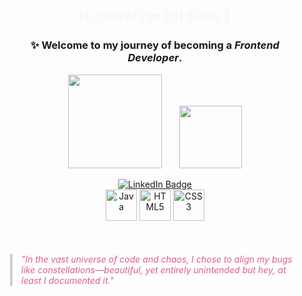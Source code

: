 <div style="padding: 20px; border-radius: 10px;">

<h2 align="center" style="color: #f8f8f2 ";> Hi, there! I'm Elif Sude 👋</h2> 
<h3 align="center">✨ Welcome to my journey of becoming a <b><i>Frontend Developer</i>.</b></h3>

<div align="center">
  <p>
        <img src="https://github-readme-stats.vercel.app/api?username=efdesu&show_icons=true&theme=dracula" height= '150' />

  <img src="https://github-readme-stats.vercel.app/api/top-langs/?username=efdesu&layout=compact&theme=dracula" height= '100' style="margin-left: 25px"/>
      </p>
</div>
<div align="center">
  <a href="https://www.linkedin.com/in/elif-sude-ko%C3%A7-4bb504323?utm_source=share&utm_campaign=share_via&utm_content=profile&utm_medium=android_app" target="_blank">
    <img src="https://img.shields.io/badge/LinkedIn-%230077B5?style=for-the-badge&logo=linkedin&logoColor=white" alt="LinkedIn Badge" s/>
  </a>
</div>
<div align="center">
  <img src="https://cdn.jsdelivr.net/gh/devicons/devicon/icons/java/java-original.svg" height="50" alt="Java" />
  <img src="https://cdn.jsdelivr.net/gh/devicons/devicon/icons/html5/html5-original.svg" height="50" alt="HTML5" />
  <img src="https://cdn.jsdelivr.net/gh/devicons/devicon/icons/css3/css3-original.svg" height="50" alt="CSS3" />
</div>

<p style="font-style: italic; color:rgb(223, 94, 144); border-left: 4px solid #ccc; padding-left: 1em; margin: 1em 0; margin-top: 50px;">
  "In the vast universe of code and chaos, I chose to align my bugs like constellations—beautiful, yet entirely unintended but hey, at least I documented it."
</p>